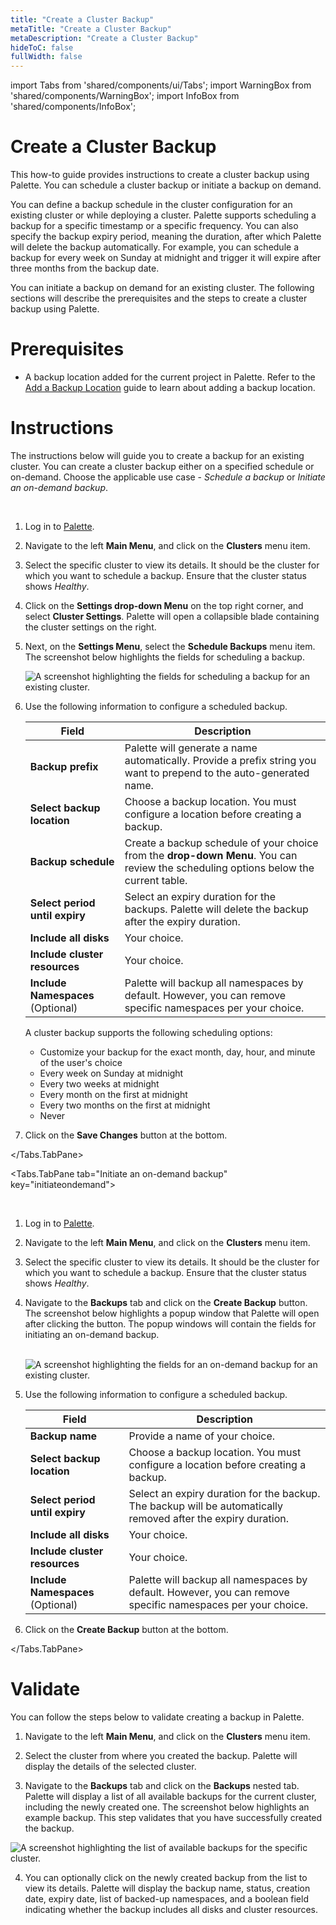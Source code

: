 ```yaml
---
title: "Create a Cluster Backup"
metaTitle: "Create a Cluster Backup"
metaDescription: "Create a Cluster Backup"
hideToC: false
fullWidth: false
---
```


import Tabs from 'shared/components/ui/Tabs';
import WarningBox from 'shared/components/WarningBox';
import InfoBox from 'shared/components/InfoBox';



# Create a Cluster Backup

This how-to guide provides instructions to create a cluster backup using Palette. You can schedule a cluster backup or initiate a backup on demand. 

You can define a backup schedule in the cluster configuration for an existing cluster or while deploying a cluster. Palette supports scheduling a backup for a specific timestamp or a specific frequency. You can also specify the backup expiry period, meaning the duration, after which Palette will delete the backup automatically. For example, you can schedule a backup for every week on Sunday at midnight and trigger it will expire after three months from the backup date. 

You can initiate a backup on demand for an existing cluster. The following sections will describe the prerequisites and the steps to create a cluster backup using Palette.


# Prerequisites

- A backup location added for the current project in Palette. Refer to the [Add a Backup Location](/clusters/cluster-management/backup-restore/add-backup-location) guide to learn about adding a backup location. 


# Instructions

The instructions below will guide you to create a backup for an existing cluster.
You can create a cluster backup either on a specified schedule or on-demand. 
Choose the applicable use case - *Schedule a backup* or *Initiate an on-demand backup*. 
<br />

<Tabs>
<Tabs.TabPane tab="Schedule a backup" key="schedulebackup">

<br />

1. Log in to [Palette](https://console.spectrocloud.com/).


2. Navigate to the left **Main Menu**, and click on the **Clusters** menu item. 


3. Select the specific cluster to view its details. It should be the cluster for which you want to schedule a backup. Ensure that the cluster status shows *Healthy*. 


4. Click on the **Settings drop-down Menu** on the top right corner, and select **Cluster Settings**. Palette will open a collapsible blade containing the cluster settings on the right. 


5. Next, on the **Settings Menu**, select the **Schedule Backups** menu item. The screenshot below highlights the fields for scheduling a backup. 

	![A screenshot highlighting the fields for scheduling a backup for an existing cluster.](/clusters_cluster-management_backup-restore_scheduled-backup.png)


6. Use the following information to configure a scheduled backup.

	|**Field**|**Description**|
	|---|---|
	|**Backup prefix**|Palette will generate a name automatically. Provide a prefix string you want to prepend to the auto-generated name. |
	|**Select backup location**|Choose a backup location. You must configure a location before creating a backup. |
	|**Backup schedule**|Create a backup schedule of your choice from the **drop-down Menu**. You can review the scheduling options below the current table.|
	|**Select period until expiry**|Select an expiry duration for the backups. Palette will delete the backup after the expiry duration.|
	|**Include all disks**|Your choice.|
	|**Include cluster resources**|Your choice.|
	|**Include Namespaces** (Optional)| Palette will backup all namespaces by default. However, you can remove specific namespaces per your choice. |

	A cluster backup supports the following scheduling options:	

	* Customize your backup for the exact month, day, hour, and minute of the user's choice
	* Every week on Sunday at midnight
	* Every two weeks at midnight
	* Every month on the first at midnight
	* Every two months on the first at midnight
	* Never


7. Click on the **Save Changes** button at the bottom. 


</Tabs.TabPane>

<Tabs.TabPane tab="Initiate an on-demand backup" key="initiateondemand">

<br />


1. Log in to [Palette](https://console.spectrocloud.com/).


2. Navigate to the left **Main Menu**, and click on the **Clusters** menu item. 


3. Select the specific cluster to view its details. It should be the cluster for which you want to schedule a backup. Ensure that the cluster status shows *Healthy*. 


4. Navigate to the **Backups** tab and click on the **Create Backup** button. The screenshot below highlights a popup window that Palette will open after clicking the button. The popup windows will contain the fields for initiating an on-demand backup. <br /><br />

	![A screenshot highlighting the fields for an on-demand backup for an existing cluster.](/clusters_cluster-management_backup-restore_ondemand-backup.png)



5. Use the following information to configure a scheduled backup.

	|**Field**|**Description**|
	|---|---|
	|**Backup name**|Provide a name of your choice. |
	|**Select backup location**|Choose a backup location. You must configure a location before creating a backup. |
	|**Select period until expiry**|Select an expiry duration for the backup. The backup will be automatically removed after the expiry duration.|
	|**Include all disks**|Your choice.|
	|**Include cluster resources**|Your choice.|
	|**Include Namespaces** (Optional)| Palette will backup all namespaces by default. However, you can remove specific namespaces per your choice. |


6. Click on the **Create Backup** button at the bottom. 


</Tabs.TabPane>
</Tabs>


# Validate

You can follow the steps below to validate creating a backup in Palette.
<br />

1. Navigate to the left **Main Menu**, and click on the **Clusters** menu item. 


2. Select the cluster from where you created the backup. Palette will display the details of the selected cluster. 


3. Navigate to the **Backups** tab and click on the **Backups** nested tab. Palette will display a list of all available backups for the current cluster, including the newly created one. The screenshot below highlights an example backup. This step validates that you have successfully created the backup. 

  ![A screenshot highlighting the list of available backups for the specific cluster.](/clusters_cluster-management_backup-restore_view-backup.png)


4. You can optionally click on the newly created backup from the list to view its details. Palette will display the backup name, status, creation date, expiry date, list of backed-up namespaces, and a boolean field indicating whether the backup includes all disks and cluster resources. 
